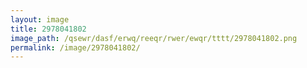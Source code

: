 ```yaml
---
layout: image
title: 2978041802
image_path: /qsewr/dasf/erwq/reeqr/rwer/ewqr/tttt/2978041802.png
permalink: /image/2978041802/
---
```

